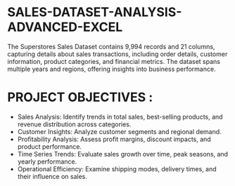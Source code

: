 # SALES-DATASET-ANALYSIS-ADVANCED-EXCEL

  The Superstores Sales Dataset contains 9,994 records and 21 columns, capturing details about sales transactions, including order details, customer information, product categories, and financial metrics. The dataset spans multiple years and regions, offering insights into business performance.

# PROJECT OBJECTIVES :
*  Sales Analysis: Identify trends in total sales, best-selling products, and revenue distribution across categories.
* Customer Insights: Analyze customer segments and regional demand.
* Profitability Analysis: Assess profit margins, discount impacts, and product performance.
* Time Series Trends: Evaluate sales growth over time, peak seasons, and yearly performance.
* Operational Efficiency: Examine shipping modes, delivery times, and their influence on sales.
